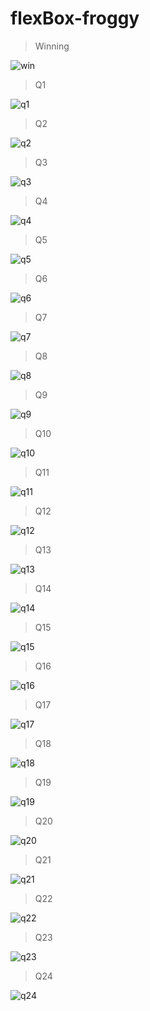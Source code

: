 # flexBox-froggy

>Winning

![win](assets/win.png)

>Q1

![q1](assets/1.png)

>Q2

![q2](assets/2.png)

>Q3

![q3](assets/3.png)

>Q4

![q4](assets/4.png)

>Q5

![q5](assets/5.png)

>Q6

![q6](assets/6.png)

>Q7

![q7](assets/7.png)

>Q8

![q8](assets/8.png)

>Q9

![q9](assets/9.png)

>Q10

![q10](assets/10.png)

>Q11

![q11](assets/11.png)

>Q12

![q12](assets/12.png)

>Q13

![q13](assets/13.png)

>Q14

![q14](assets/14.png)

>Q15

![q15](assets/15.png)

>Q16

![q16](assets/16.png)

>Q17

![q17](assets/17.png)

>Q18

![q18](assets/18.png)

>Q19

![q19](assets/19.png)

>Q20

![q20](assets/20.png)

>Q21

![q21](assets/21.png)

>Q22

![q22](assets/22.png)

>Q23

![q23](assets/23.png)

>Q24

![q24](assets/24.png)